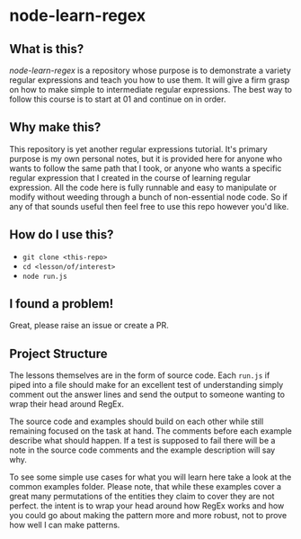 # node-learn-regex

## What is this?

*node-learn-regex* is a repository whose purpose is to demonstrate a variety regular expressions and teach you how to use them. It will give a firm grasp on how to make simple to intermediate regular expressions. The best way to follow this course is to start at 01 and continue on in order. 

## Why make this?

This repository is yet another regular expressions tutorial. It's primary purpose is my own personal notes, but it is provided here for anyone who wants to follow the same path that I took, or anyone who wants a specific regular expression that I created in the course of learning regular expression. All the code here is fully runnable and easy to manipulate or modify without weeding through a bunch of non-essential node code. So if any of that sounds useful then feel free to use this repo however you'd like.

## How do I use this?

- `git clone <this-repo>`
- `cd <lesson/of/interest>`
- `node run.js`

## I found a problem!

Great, please raise an issue or create a PR.

## Project Structure

The lessons themselves are in the form of source code. Each `run.js` if piped into a file should make for an excellent test of understanding simply comment out the answer lines and send the output to someone wanting to wrap their head around RegEx. 

The source code and examples should build on each other while still remaining focused on the task at hand. The comments before each example describe what should happen. If a test is supposed to fail there will be a note in the source code comments and the example description will say why. 

To see some simple use cases for what you will learn here take a look at the common examples folder. Please note, that while these examples cover a great many permutations of the entities they claim to cover they are not perfect. the intent is to wrap your head around how RegEx works and how you could go about making the pattern more and more robust, not to prove how well I can make patterns. 